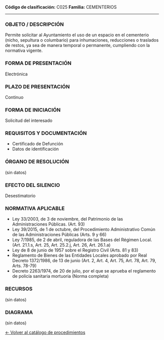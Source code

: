 
**Código de clasificación:** C025
**Familia:** CEMENTERIOS

---

### OBJETO / DESCRIPCIÓN

Permite solicitar al Ayuntamiento el uso de un espacio en el cementerio (nicho, sepultura o columbario) para inhumaciones, reducciones o traslados de restos, ya sea de manera temporal o permanente, cumpliendo con la normativa vigente.

### FORMA DE PRESENTACIÓN

Electrónica

### PLAZO DE PRESENTACIÓN

Continuo

### FORMA DE INICIACIÓN

Solicitud del interesado

### REQUISITOS Y DOCUMENTACIÓN

- Certificado de Defunción
- Datos de identificación

### ÓRGANO DE RESOLUCIÓN

(sin datos)

### EFECTO DEL SILENCIO

Desestimatorio

### NORMATIVA APLICABLE

- Ley 33/2003, de 3 de noviembre, del Patrimonio de las Administraciones Públicas. (Art. 93)
- Ley 39/2015, de 1 de octubre, del Procedimiento Administrativo Común de las Administraciones Públicas (Arts. 9 y 66)
- Ley 7/1985, de 2 de abril, reguladora de las Bases del Régimen Local. (Art. 21.1.s, Art. 25, Art. 25.2.j, Art. 26, Art. 26.1.a)
- Ley de 8 de junio de 1957 sobre el Registro Civil (Arts. 81 y 83)
- Reglamento de Bienes de las Entidades Locales aprobado por Real Decreto 1372/1986, de 13 de junio (Art. 2, Art. 4, Art. 75, Art. 78, Art. 79, Arts. 78-79)
- Decreto 2263/1974, de 20 de julio, por el que se aprueba el reglamento de policía sanitaria mortuoria (Norma completa)

### RECURSOS

(sin datos)

### DIAGRAMA

(sin datos)


[← Volver al catálogo de procedimientos](../buscador.md)